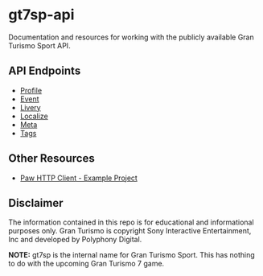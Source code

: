 # gt7sp-api
Documentation and resources for working with the publicly available Gran Turismo Sport API.

## API Endpoints
* [Profile](Endpoints/profile.md)
* [Event](Endpoints/event.md)
* [Livery](Endpoints/livery.md)
* [Localize](Endpoints/localize.md)
* [Meta](Endpoints/meta.md)
* [Tags](Endpoints/tags.md)

## Other Resources
* [Paw HTTP Client - Example Project](GranTurismoSportAPI.paw)

## Disclaimer
The information contained in this repo is for educational and informational purposes only. Gran Turismo is copyright Sony Interactive Entertainment, Inc and developed by Polyphony Digital.

**NOTE:** gt7sp is the internal name for Gran Turismo Sport. This has nothing to do with the upcoming Gran Turismo 7 game.